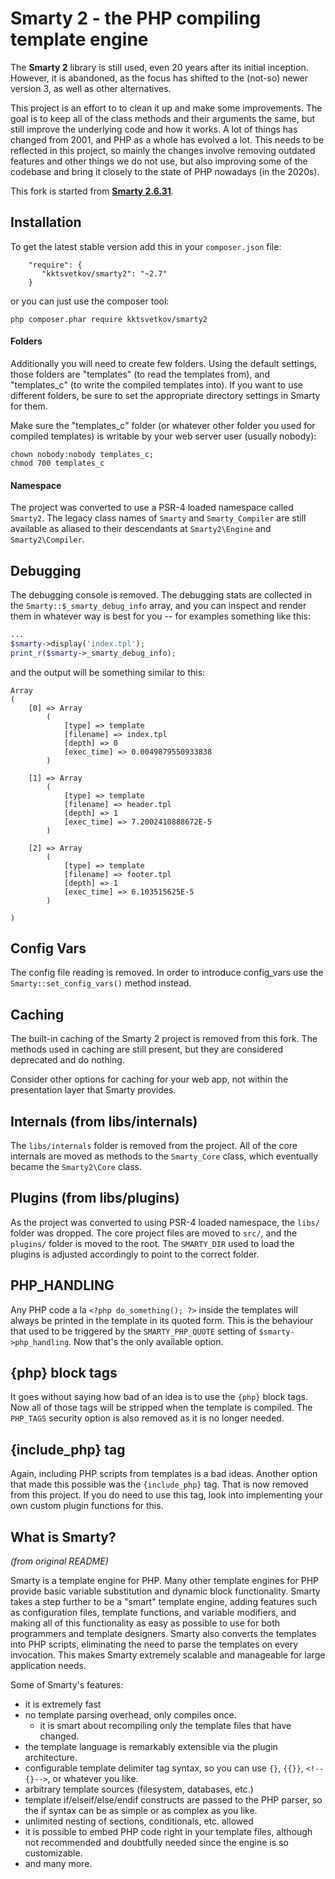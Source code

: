 # Smarty 2 - the PHP compiling template engine

The **Smarty 2** library is still used, even 20 years after its initial
inception. However, it is abandoned, as the focus has shifted to the (not-so)
newer version 3, as well as other alternatives.

This project is an effort to to clean it up and make some improvements. The goal
is to keep all of the class methods and their arguments the same, but still
improve the underlying code and how it works. A lot of things has changed from
2001, and PHP as a whole has evolved a lot. This needs to be reflected in this
project, so mainly the changes involve removing outdated features and other
things we do not use, but also improving some of the codebase and bring it
closely to the state of PHP nowadays (in the 2020s).

This fork is started from [**Smarty 2.6.31**](https://github.com/smarty-php/smarty/tree/v2.6.31).

## Installation

To get the latest stable version add this in your `composer.json` file:
```
	"require": {
	   "kktsvetkov/smarty2": "~2.7"
	}
```
or you can just use the composer tool:
```
php composer.phar require kktsvetkov/smarty2
```

#### Folders

Additionally you will need to create few folders. Using the default
settings, those folders are "templates" (to read the templates from),
and "templates_c" (to write the compiled templates into). If you want
to use different folders, be sure to set the appropriate directory
settings in Smarty for them.

Make sure the "templates_c" folder (or whatever other folder you used for
compiled templates) is writable by your web server user (usually nobody):
```
chown nobody:nobody templates_c;
chmod 700 templates_c
```

#### Namespace

The project was converted to use a PSR-4 loaded namespace called `Smarty2`.
The legacy class names of `Smarty` and `Smarty_Compiler` are still available
as aliased to their descendants at `Smarty2\Engine` and `Smarty2\Compiler`.

## Debugging

The debugging console is removed. The debugging stats are collected in
the `Smarty::$_smarty_debug_info` array, and you can inspect and render
them in whatever way is best for you -- for examples something like this:

```php
...
$smarty->display('index.tpl');
print_r($smarty->_smarty_debug_info);
```
and the output will be something similar to this:
```
Array
(
    [0] => Array
        (
            [type] => template
            [filename] => index.tpl
            [depth] => 0
            [exec_time] => 0.0049879550933838
        )

    [1] => Array
        (
            [type] => template
            [filename] => header.tpl
            [depth] => 1
            [exec_time] => 7.2002410888672E-5
        )

    [2] => Array
        (
            [type] => template
            [filename] => footer.tpl
            [depth] => 1
            [exec_time] => 6.103515625E-5
        )

)
```

## Config Vars

The config file reading is removed. In order to introduce config_vars use
the `Smarty::set_config_vars()` method instead.

## Caching

The built-in caching of the Smarty 2 project is removed from this fork. The
methods used in caching are still present, but they are considered deprecated
and do nothing.

Consider other options for caching for your web app, not within the
presentation layer that Smarty provides.

## Internals (from libs/internals)

The `libs/internals` folder is removed from the project. All of the core
internals are moved as methods to the `Smarty_Core` class, which eventually
became the `Smarty2\Core` class.

## Plugins (from libs/plugins)

As the project was converted to using PSR-4 loaded namespace, the `libs/` folder
was dropped. The core project files are moved to `src/`, and the `plugins/`
folder is moved to the root. The `SMARTY_DIR` used to load the plugins is adjusted
accordingly to point to the correct folder.

## PHP_HANDLING

Any PHP code a la `<?php do_something(); ?>` inside the templates will always
be printed in the template in its quoted form. This is the behaviour that used
to be triggered by the `SMARTY_PHP_QUOTE` setting of `$smarty->php_handling`.
Now that's the only available option.

## {php} block tags

It goes without saying how bad of an idea is to use the `{php}` block tags.
Now all of those tags will be stripped when the template is compiled. The
`PHP_TAGS` security option is also removed as it is no longer needed.

## {include_php} tag

Again, including PHP scripts from templates is a bad ideas. Another option that
made this possible was the `{include_php}` tag. That is now removed from this
project. If you do need to use this tag, look into implementing your own custom
plugin functions for this.

## What is Smarty?

*(from original README)*

Smarty is a template engine for PHP. Many other template engines for PHP
provide basic variable substitution and dynamic block functionality.
Smarty takes a step further to be a "smart" template engine, adding
features such as configuration files, template functions, and variable
modifiers, and making all of this functionality as easy as possible to
use for both programmers and template designers. Smarty also converts
the templates into PHP scripts, eliminating the need to parse the
templates on every invocation. This makes Smarty extremely scalable and
manageable for large application needs.

Some of Smarty's features:

* it is extremely fast
* no template parsing overhead, only compiles once.
    * it is smart about recompiling only the template files that have
      changed.
* the template language is remarkably extensible via the plugin
  architecture.
* configurable template delimiter tag syntax, so you can use
  `{}`, `{{}}`, `<!--{}-->`, or whatever you like.
* arbitrary template sources (filesystem, databases, etc.)
* template if/elseif/else/endif constructs are passed to the PHP parser,
  so the if syntax can be as simple or as complex as you like.
* unlimited nesting of sections, conditionals, etc. allowed
* it is possible to embed PHP code right in your template files,
  although not recommended and doubtfully needed since the engine
  is so customizable.
* and many more.
